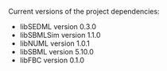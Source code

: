 Current versions of the project dependencies:
* libSEDML version 0.3.0
* libSBMLSim version 1.1.0
* libNUML version 1.0.1
* libSBML version 5.10.0
* libFBC version 0.1.0
